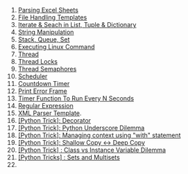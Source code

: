 
1. [Parsing Excel Sheets](https://github.com/VisheshPatel/Python/blob/master/parsing%20excel%20sheets.md)
2. [File Handling Templates](https://github.com/VisheshPatel/Python/blob/master/File%20Handling%20Templates.md)
3. [Iterate & Seach in List, Tuple & Dictionary](https://github.com/VisheshPatel/Python/blob/master/Iterate%20&%20Search%20in%20List,%20Tuple%20&%20Dictionary.md)
4. [String Manipulation](https://github.com/VisheshPatel/Python/blob/master/String%20Manipulation.md)
5. [Stack, Queue, Set](https://github.com/VisheshPatel/Python/blob/master/Stack%2C%20Queue%2C%20Set.md)
6. [Executing Linux Command](https://github.com/VisheshPatel/Python/blob/master/Executing%20Linux%20Command.md)
7. [Thread](https://github.com/VisheshPatel/Python/blob/master/Thread.md)
8. [Thread Locks](https://github.com/VisheshPatel/Python/blob/master/Thread%20Lock.md)
9. [Thread Semaphores](https://github.com/VisheshPatel/Python/blob/master/Thread%20Semaphores.md)
10. [Scheduler](https://github.com/VisheshPatel/Python/blob/master/scheduler.md)
11. [Countdown Timer](https://github.com/VisheshPatel/Python/blob/master/Countdown%20Timer.md)
12. [Print Error Frame](https://github.com/VisheshPatel/Python/blob/master/Print%20Error%20Frame.md)
13. [Timer Function To Run Every N Seconds](https://github.com/VisheshPatel/Python/blob/master/Timer%20Function%20To%20Run%20Every%20N%20Seconds.md)
14. [Regular Expression](https://github.com/VisheshPatel/Python/blob/master/Regular%20Expression.md)
15. [XML Parser Template](https://github.com/VisheshPatel/Python/blob/master/XML%20Parser%20Template.md).
16. [[Python Trick]: Decorator](https://github.com/VisheshPatel/Python/blob/master/%5BPython%20Trick%5D:%20Decorator.md)
17. [[Python Trick]: Python Underscore Dilemma](https://github.com/VisheshPatel/Python/blob/master/%5BPython%20Trick%5D:%20Underscores%20Dilemma.md)
18. [[Python Trick]: Managing context using "with" statement](https://github.com/VisheshPatel/Python/blob/master/%5BPython%20Trick%5D:%20Managing%20context%20using%20%22with%22%20statement.md)
19. [[Python Trick]: Shallow Copy <-> Deep Copy](https://github.com/VisheshPatel/Python/blob/master/%5BPython%20Trick%5D:%20Shallow%20Copy%20%3C-%3E%20Deep%20Copy.md)
20. [[Python Trick] : Class vs Instance Variable Dilemma](https://github.com/VisheshPatel/Python/blob/master/%5BPython%20Trick%5D%20:%20Class%20vs%20Instance%20Variable%20Dilemma.md)
21. [[Python Tricks] : Sets and Multisets](https://github.com/VisheshPatel/Python/blob/master/%5BPython%20Tricks%5D%20:%20Sets%20and%20Multisets.md)
22. []()
